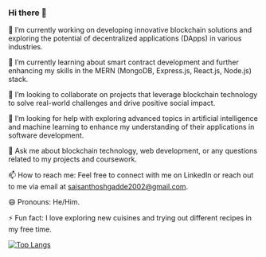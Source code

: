### Hi there 👋

🔭 I’m currently working on developing innovative blockchain solutions and exploring the potential of decentralized applications (DApps) in various industries.

🌱 I’m currently learning about smart contract development and further enhancing my skills in the MERN (MongoDB, Express.js, React.js, Node.js) stack.

👯 I’m looking to collaborate on projects that leverage blockchain technology to solve real-world challenges and drive positive social impact.

🤔 I’m looking for help with exploring advanced topics in artificial intelligence and machine learning to enhance my understanding of their applications in software development.

💬 Ask me about blockchain technology, web development, or any questions related to my projects and coursework.

📫 How to reach me: Feel free to connect with me on LinkedIn or reach out to me via email at saisanthoshgadde2002@gmail.com.

😄 Pronouns: He/Him.

⚡ Fun fact: I love exploring new cuisines and trying out different recipes in my free time.

[![Top Langs](https://github-readme-stats.vercel.app/api/top-langs/?username=Santhosh2002)](https://github.com/Santhosh2002/github-readme-stats)
